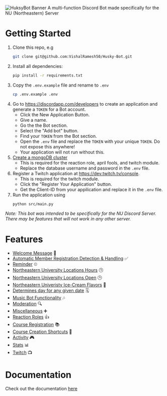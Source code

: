 ![HuksyBot Banner](https://i.imgur.com/7obLnAa.png)
A multi-function Discord Bot made specifically for the NU (Northeastern) Server

# Getting Started
 
 1. Clone this repo, e.g
     ```sh
     git clone git@github.com:VishalRamesh50/Husky-Bot.git
     ```
 2. Install all dependencies:
    ```sh
    pip install -r requirements.txt
    ```
 3. Copy the `.env.example` file and rename to `.env`
    ```sh
    cp .env.example .env
    ```
 4. Go to https://discordapp.com/developers to create an application and generate a `TOKEN` for a Bot account.
    - Click the New Application Button.
    - Give a name.
    - Go the the Bot section.
    - Select the "Add bot" button.
    - Find your `TOKEN` from the Bot section.
    -  Open the `.env` file and replace the `TOKEN` with your unique `TOKEN`. Do not expose this anywhere!
    - Your application will not run without this.
 5. [Create a mongoDB cluster](https://docs.atlas.mongodb.com/tutorial/create-new-cluster/)
    - This is required for the reaction role, april fools, and twitch module.
    - Replace the database username and password in the `.env` file.
 6. Register a Twitch application at https://dev.twitch.tv/console.
    - This is required for the twitch module.
    - Click the "Register Your Application" button.
    - Get the Client-ID from your appilication and replace it in the `.env` file.
 7. Run the application using
     ```sh
     python src/main.py
     ```

 *Note: This bot was intended to be specifically for the NU Discord Server. There may be features that will not work in any other server.*

# Features
- [Welcome Message](docs/DOCUMENTATION.md#welcome-message) 🎉
- [Automatic Member Registration Detection & Handling](docs/DOCUMENTATION.md#auto-member-registration-detection-and-handling) ✅
- [Reminder](docs/DOCUMENTATION.md#reminder) ⏲
- [Northeastern University Locations Hours](docs/DOCUMENTATION.md#hours) 🕒
- [Northeastern University Locations Open](docs/DOCUMENTATION.md#open) 🕒
- [Northeastern Univeristy Ice-Cream Flavors](docs/DOCUMENTATION.md#ice-cream) 🍦
- [Determines day for any given date](docs/DOCUMENTATION.md#day-date) 🗓
- [Music Bot Functionality](docs/DOCUMENTATION.md#music) 🎶
- [Moderation](docs/DOCUMENTATION.md#moderation) 🔍
- [Miscellaneous](docs/DOCUMENTATION.md#miscellaneous) ➕
- [Reaction Roles](docs/DOCUMENTATION.md#reaction-roles) 👍
- [Course Registration](docs/DOCUMENTATION.md#course-registration) 📚
- [Course Creation Shortcuts](docs/DOCUMENTATION.md#course-creation-shortcuts) 🚀
- [Activity](docs/DOCUMENTATION.md#activity) 🎮
- [Stats](docs/DOCUMENTATION.md#stats) 📊
- [Twitch](docs/DOCUMENTATION.md#twitch) 📺

# Documentation
Check out the documentation [here](docs/DOCUMENTATION.md)
